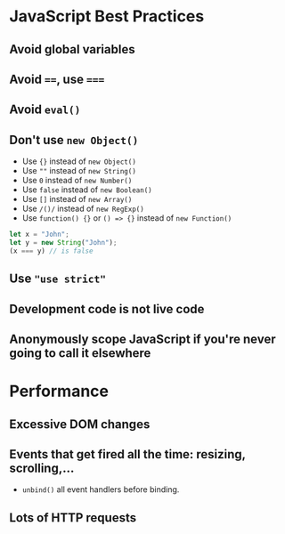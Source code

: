 # JavaScript Best Practices

## Avoid global variables

## Avoid `==`, use `===`

## Avoid `eval()`

## Don't use `new Object()`

* Use `{}` instead of `new Object()`
* Use `""` instead of `new String()`
* Use `0` instead of `new Number()`
* Use `false` instead of `new Boolean()`
* Use `[]` instead of `new Array()`
* Use `/()/` instead of `new RegExp()`
* Use `function() {}` or `() => {}` instead of `new Function()`

```JavaScript
let x = "John";
let y = new String("John");
(x === y) // is false
```

## Use `"use strict"`

## Development code is not live code

## Anonymously scope JavaScript if you're never going to call it elsewhere

# Performance

## Excessive DOM changes

## Events that get fired all the time: resizing, scrolling,...

* `unbind()` all event handlers before binding.

## Lots of HTTP requests
